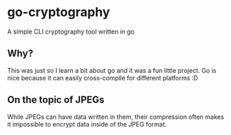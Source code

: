 # go-cryptography
A simple CLI cryptography tool written in go

## Why?
This was just so I learn a bit about go and it was a fun little project. Go is nice because it can easily cross-compile for different platforms :D

## On the topic of JPEGs
While JPEGs can have data written in them, their compression often makes it impossible to encrypt data inside of the JPEG format.
